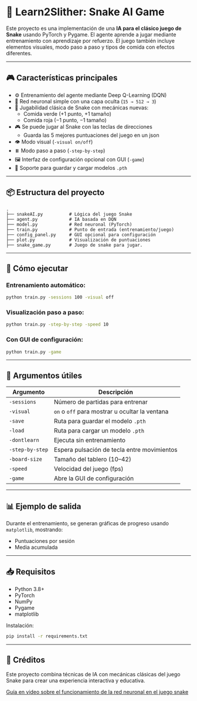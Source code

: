 # 🐍 Learn2Slither: Snake AI Game

Este proyecto es una implementación de una **IA para el clásico juego de Snake** usando PyTorch y Pygame. El agente aprende a jugar mediante entrenamiento con aprendizaje por refuerzo. El juego también incluye elementos visuales, modo paso a paso y tipos de comida con efectos diferentes.

---

## 🎮 Características principales

- ⚙️ Entrenamiento del agente mediante Deep Q-Learning (DQN)
- 🧠 Red neuronal simple con una capa oculta (`15 → 512 → 3`)
- 🐍 Jugabilidad clásica de Snake con mecánicas nuevas:
  - Comida verde (+1 punto, +1 tamaño)
  - Comida roja (−1 punto, −1 tamaño)
- 🎮 Se puede jugar al Snake con las teclas de direcciones
  - Guarda las 5 mejores puntuaciones del juego en un json
- 👁️ Modo visual (`-visual on/off`)
- ⏸️ Modo paso a paso (`-step-by-step`)
- 🖼️ Interfaz de configuración opcional con GUI (`-game`)
- 💾 Soporte para guardar y cargar modelos `.pth`

---

## 📦 Estructura del proyecto

```
.
├── snakeAI.py          # Lógica del juego Snake
├── agent.py            # IA basada en DQN
├── model.py            # Red neuronal (PyTorch)
├── train.py            # Punto de entrada (entrenamiento/juego)
├── config_panel.py     # GUI opcional para configuración
├── plot.py             # Visualización de puntuaciones
├── snake_game.py       # Juego de snake para jugar.

```

---

## 🚀 Cómo ejecutar

### Entrenamiento automático:
```bash
python train.py -sessions 100 -visual off
```

### Visualización paso a paso:
```bash
python train.py -step-by-step -speed 10
```

### Con GUI de configuración:
```bash
python train.py -game
```

---

## 🔧 Argumentos útiles

| Argumento        | Descripción                                    |
|------------------|------------------------------------------------|
| `-sessions`      | Número de partidas para entrenar               |
| `-visual`        | `on` o `off` para mostrar u ocultar la ventana |
| `-save`          | Ruta para guardar el modelo `.pth`             |
| `-load`          | Ruta para cargar un modelo `.pth`              |
| `-dontlearn`     | Ejecuta sin entrenamiento                      |
| `-step-by-step`  | Espera pulsación de tecla entre movimientos    |
| `-board-size`    | Tamaño del tablero (10–42)                     |
| `-speed`         | Velocidad del juego (fps)                      |
| `-game`          | Abre la GUI de configuración                   |

---

## 📊 Ejemplo de salida

Durante el entrenamiento, se generan gráficas de progreso usando `matplotlib`, mostrando:

- Puntuaciones por sesión
- Media acumulada

---

## 📥 Requisitos

- Python 3.8+
- PyTorch
- NumPy
- Pygame
- matplotlib

Instalación:
```bash
pip install -r requirements.txt
```

---

## 🧠 Créditos

Este proyecto combina técnicas de IA con mecánicas clásicas del juego Snake para crear una experiencia interactiva y educativa.


[Guía en video sobre el funcionamiento de la red neuronal en el juego snake](https://www.youtube.com/watch?v=VGkcmBaeAGM&list=PLqnslRFeH2UrDh7vUmJ60YrmWd64mTTKV&index=7)

